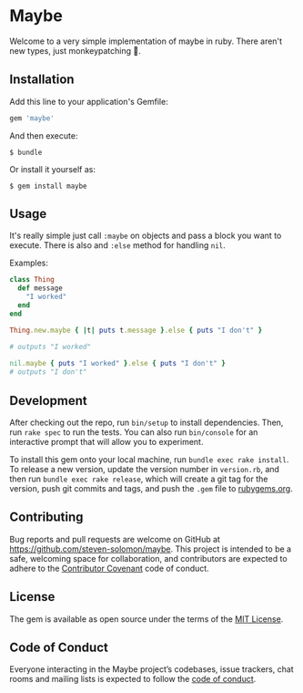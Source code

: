 # Maybe

Welcome to a very simple implementation of maybe in ruby. There aren't new types, just monkeypatching 🙊.

## Installation

Add this line to your application's Gemfile:

```ruby
gem 'maybe'
```

And then execute:

    $ bundle

Or install it yourself as:

    $ gem install maybe

## Usage

It's really simple just call `:maybe` on objects and pass a block you want to execute.
There is also and `:else` method for handling `nil`.

Examples:
```ruby
class Thing 
  def message
    "I worked"
  end
end

Thing.new.maybe { |t| puts t.message }.else { puts "I don't" }

# outputs "I worked"
  
nil.maybe { puts "I worked" }.else { puts "I don't" }
# outputs "I don't"
```

## Development

After checking out the repo, run `bin/setup` to install dependencies. Then, run `rake spec` to run the tests. You can also run `bin/console` for an interactive prompt that will allow you to experiment.

To install this gem onto your local machine, run `bundle exec rake install`. To release a new version, update the version number in `version.rb`, and then run `bundle exec rake release`, which will create a git tag for the version, push git commits and tags, and push the `.gem` file to [rubygems.org](https://rubygems.org).

## Contributing

Bug reports and pull requests are welcome on GitHub at https://github.com/steven-solomon/maybe. This project is intended to be a safe, welcoming space for collaboration, and contributors are expected to adhere to the [Contributor Covenant](http://contributor-covenant.org) code of conduct.

## License

The gem is available as open source under the terms of the [MIT License](https://opensource.org/licenses/MIT).

## Code of Conduct

Everyone interacting in the Maybe project’s codebases, issue trackers, chat rooms and mailing lists is expected to follow the [code of conduct](https://github.com/[USERNAME]/maybe/blob/master/CODE_OF_CONDUCT.md).
